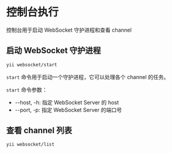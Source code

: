 # 控制台执行

控制台用于启动 WebSocket 守护进程和查看 channel

## 启动 WebSocket 守护进程

```bash
yii websocket/start
```

`start` 命令用于启动一个守护进程，它可以处理各个 channel 的任务。

`start` 命令参数：

- --host, -h: 指定 WebSocket Server 的 host
- --port, -p: 指定 WebSocket Server 的端口号

## 查看 channel 列表

```bash
yii websocket/list
```